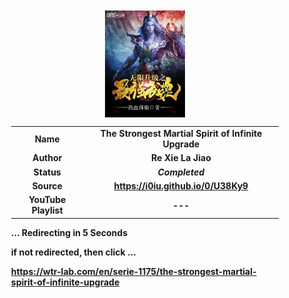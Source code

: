 
<meta charset="UTF-8">
<meta name="viewport" content="width=device-width, initial-scale=1.0">
<meta http-equiv="refresh" content="5;url=https://wtr-lab.com/en/serie-1175/the-strongest-martial-spirit-of-infinite-upgrade">

<div style='margin: auto; width: 85%; padding: 10px;'>

<img src="../.image/tsmsoiu.jpg" style='display: block; margin: auto; width: 30%;'>

| | |
| :---: | :---: |
| **Name** | **The Strongest Martial Spirit of Infinite Upgrade** |
| **Author** | **Re Xie La Jiao** |
| **Status** | ***Completed*** |
| **Source** | **https://i0iu.github.io/0/U38Ky9** |
| **YouTube Playlist** | **---** |

**... Redirecting in 5 Seconds**

**if not redirected, then click ...**

**https://wtr-lab.com/en/serie-1175/the-strongest-martial-spirit-of-infinite-upgrade**

</div>
